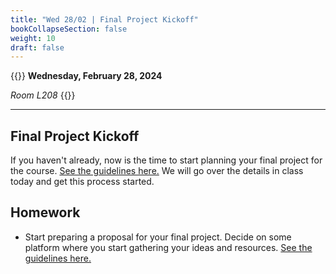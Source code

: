 ```yaml
---
title: "Wed 28/02 | Final Project Kickoff"
bookCollapseSection: false
weight: 10
draft: false
---
```


{{<hint info>}}
**Wednesday, February 28, 2024**

*Room L208*
{{</hint>}}

---

## Final Project Kickoff

If you haven't already, now is the time to start planning your final project for the course. [See the guidelines here.](../../final-project/) We will go over the details in class today and get this process started.

## Homework

- Start preparing a proposal for your final project. Decide on some platform where you start gathering your ideas and resources. [See the guidelines here.](../../final-project/)